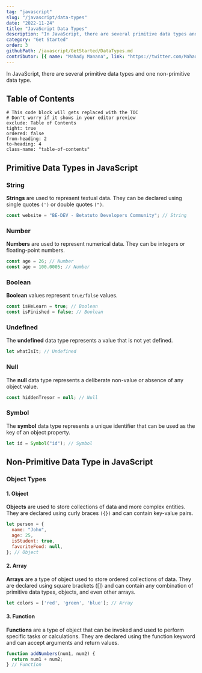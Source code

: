 ```yaml
---
tag: "javascript"
slug: "/javascript/data-types"
date: "2022-11-24"
title: "JavaScript Data Types"
description: "In JavaScript, there are several primitive data types and one non-primitive data type: String, Number, Boolean, Null, Undefined, Symbol, Object."
category: "Get Started"
order: 3
githubPath: /javascript/GetStarted/DataTypes.md
contributor: [{ name: "Mahady Manana", link: "https://twitter.com/MahadyManana" }]
---
```


In JavaScript, there are several primitive data types and one non-primitive data type.


## Table of Contents

```toc
# This code block will gets replaced with the TOC
# Don't worry if it shows in your editor preview
exclude: Table of Contents
tight: true
ordered: false
from-heading: 2
to-heading: 4
class-name: "table-of-contents"
```

## Primitive Data Types in JavaScript

### String

**Strings** are used to represent textual data. They can be declared using single quotes `(')` or double quotes `(")`.

```javascript
const website = "BE-DEV - Betatuto Developers Community"; // String
```

### Number

**Numbers** are used to represent numerical data. They can be integers or floating-point numbers.

```javascript
const age = 26; // Number
const age = 100.0005; // Number
```

### Boolean
   
**Boolean** values represent `true/false` values.

```javascript
const isHeLearn = true; // Boolean
const isFinished = false; // Boolean
```

### Undefined

The **undefined** data type represents a value that is not yet defined.

```javascript
let whatIsIt; // Undefined
```

### Null

The **null** data type represents a deliberate non-value or absence of any object value.

```javascript
const hiddenTresor = null; // Null
```

### Symbol

The **symbol** data type represents a unique identifier that can be used as the key of an object property.

```javascript
let id = Symbol("id"); // Symbol
```

## Non-Primitive Data Type in JavaScript

### Object Types

#### 1. **Object**

**Objects** are used to store collections of data and more complex entities. They are declared using curly braces `({})` and can contain key-value pairs.

```javascript
let person = {
  name: "John",
  age: 25,
  isStudent: true,
  favoriteFood: null,
}; // Object
```

#### 2. **Array**

**Arrays** are a type of object used to store ordered collections of data. They are declared using square brackets ([]) and can contain any combination of primitive data types, objects, and even other arrays.

```javascript
let colors = ['red', 'green', 'blue']; // Array
```

#### 3. **Function**

**Functions** are a type of object that can be invoked and used to perform specific tasks or calculations. They are declared using the function keyword and can accept arguments and return values.

```javascript
function addNumbers(num1, num2) {
  return num1 + num2;
} // Function
```
